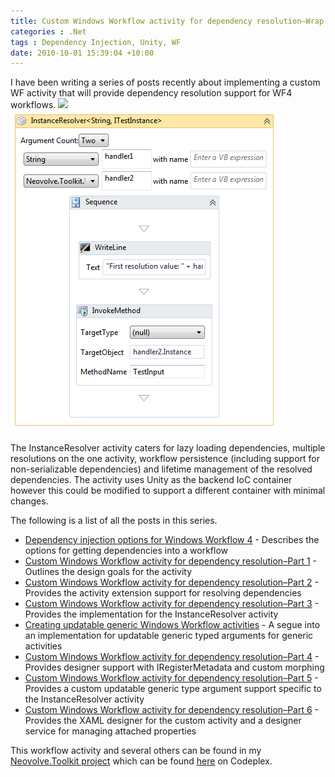 ```yaml
---
title: Custom Windows Workflow activity for dependency resolution–Wrap up
categories : .Net
tags : Dependency Injection, Unity, WF
date: 2010-10-01 15:39:04 +10:00
---
```


I have been writing a series of posts recently about implementing a custom WF activity that will provide dependency resolution support for WF4 workflows. ![][0]![image][1]

The InstanceResolver activity caters for lazy loading dependencies, multiple resolutions on the one activity, workflow persistence (including support for non-serializable dependencies) and lifetime management of the resolved dependencies. The activity uses Unity as the backend IoC container however this could be modified to support a different container with minimal changes.

<!--more-->

The following is a list of all the posts in this series.

* [Dependency injection options for Windows Workflow 4][2] - Describes the options for getting dependencies into a workflow
* [Custom Windows Workflow activity for dependency resolution–Part 1][3] - Outlines the design goals for the activity
* [Custom Windows Workflow activity for dependency resolution–Part 2][4] - Provides the activity extension support for resolving dependencies
* [Custom Windows Workflow activity for dependency resolution–Part 3][5] - Provides the implementation for the InstanceResolver activity
* [Creating updatable generic Windows Workflow activities][6] - A segue into an implementation for updatable generic typed arguments for generic activities
* [Custom Windows Workflow activity for dependency resolution–Part 4][7] - Provides designer support with IRegisterMetadata and custom morphing
* [Custom Windows Workflow activity for dependency resolution–Part 5][8] - Provides a custom updatable generic type argument support specific to the InstanceResolver activity
* [Custom Windows Workflow activity for dependency resolution–Part 6][9] - Provides the XAML designer for the custom activity and a designer service for managing attached properties

This workflow activity and several others can be found in my [Neovolve.Toolkit project][10] which can be found [here][11] on Codeplex.

[0]: /files/image_36.png
[1]: /files/image_37.png
[2]: /2010/09/15/dependency-injection-options-for-windows-workflow-4/
[3]: /2010/09/16/custom-windows-workflow-activity-for-dependency-resolutione28093part-1/
[4]: /2010/09/29/custom-windows-workflow-activity-for-dependency-resolutione28093part-2/
[5]: /2010/09/30/custom-windows-workflow-activity-for-dependency-resolutione28093part-3/
[6]: /2010/09/30/creating-updatable-generic-windows-workflow-activities/
[7]: /2010/09/30/custom-windows-workflow-activity-for-dependency-resolutione28093part-4/
[8]: /2010/09/30/custom-windows-workflow-activity-for-dependency-resolutione28093part-5/
[9]: /2010/10/01/custom-windows-workflow-activity-for-dependency-resolutione28093part-6/
[10]: /2010/10/01/neovolvetoolkit-10-rtw/
[11]: http://neovolve.codeplex.com/releases/view/19004
